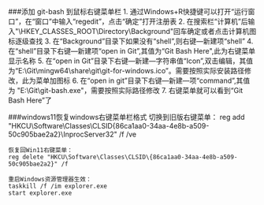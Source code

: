 
###添加 git-bash 到鼠标右键菜单栏
	1. 通过Windows+R快捷键可以打开“运行窗口”，在“窗口”中输入“regedit”，点击“确定”打开注册表
	2. 在搜索栏“计算机”后输入"\HKEY_CLASSES_ROOT\Directory\Background"回车确定或者点击计算机图标逐级查找
	3. 在“Background”目录下如果没有“shell”,则右键—新建项“shell”
	4. 在“shell”目录下右键—新建项“open in Git”,其值为“Git Bash Here",此为右键菜单显示名称
	5. 在“open in Git”目录下右键—新建—字符串值“Icon”,双击编辑，其值为“E:\Git\mingw64\share\git\git-for-windows.ico”。需要按照实际安装路径修改，此为菜单加图标
	6. 在“open in git”目录下右键—新建—项“command”,其值为 "E:\Git\git-bash.exe"，需要按照实际路径修改
	7. 右键菜单就可以看到“Git Bash Here”了


###windows11恢复windows右键菜单栏格式
	切换到旧版右键菜单：
	reg add "HKCU\Software\Classes\CLSID\{86ca1aa0-34aa-4e8b-a509-50c905bae2a2}\InprocServer32" /f /ve
	
	恢复回Win11右键菜单：
	reg delete "HKCU\Software\Classes\CLSID\{86ca1aa0-34aa-4e8b-a509-50c905bae2a2}" /f
	
	重启Windows资源管理器生效：
	taskkill /f /im explorer.exe
	start explorer.exe
	
